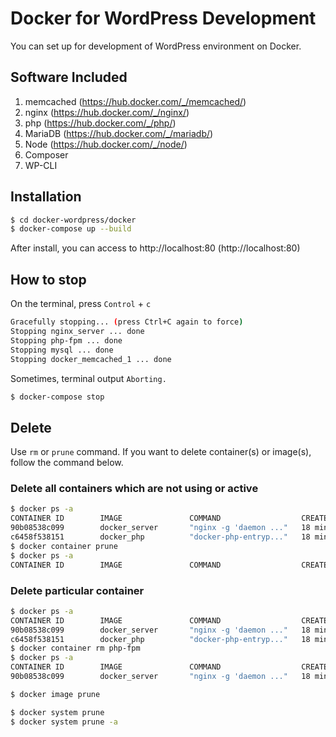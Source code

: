 # Docker for WordPress Development
You can set up for development of WordPress environment on Docker.

## Software Included


1. memcached (https://hub.docker.com/_/memcached/)
1. nginx (https://hub.docker.com/_/nginx/)
1. php (https://hub.docker.com/_/php/)
1. MariaDB (https://hub.docker.com/_/mariadb/)
1. Node (https://hub.docker.com/_/node/)
1. Composer
1. WP-CLI


## Installation

```bash
$ cd docker-wordpress/docker
$ docker-compose up --build
```

After install, you can access to http://localhost:80 (http://localhost:80)

## How to stop
On the terminal, press `Control` + `c`

```bash
Gracefully stopping... (press Ctrl+C again to force)
Stopping nginx_server ... done
Stopping php-fpm ... done
Stopping mysql ... done
Stopping docker_memcached_1 ... done
```

Sometimes, terminal output `Aborting.`

```bash
$ docker-compose stop
```



## Delete

Use `rm` or `prune` command. If you want to delete container(s) or image(s), follow the command below.

### Delete all containers which are not using or active

```bash
$ docker ps -a
CONTAINER ID        IMAGE               COMMAND                  CREATED             STATUS                        PORTS               NAMES
90b08538c099        docker_server       "nginx -g 'daemon ..."   18 minutes ago      Exited (137) 11 minutes ago                       nginx_server
c6458f538151        docker_php          "docker-php-entryp..."   18 minutes ago      Exited (137) 11 minutes ago                       php-fpm
$ docker container prune
$ docker ps -a
CONTAINER ID        IMAGE               COMMAND                  CREATED             STATUS                        PORTS               NAMES
```

### Delete particular container

```bash
$ docker ps -a
CONTAINER ID        IMAGE               COMMAND                  CREATED             STATUS                        PORTS               NAMES
90b08538c099        docker_server       "nginx -g 'daemon ..."   18 minutes ago      Exited (137) 11 minutes ago                       nginx_server
c6458f538151        docker_php          "docker-php-entryp..."   18 minutes ago      Exited (137) 11 minutes ago                       php-fpm
$ docker container rm php-fpm
$ docker ps -a
CONTAINER ID        IMAGE               COMMAND                  CREATED             STATUS                        PORTS               NAMES
90b08538c099        docker_server       "nginx -g 'daemon ..."   18 minutes ago      Exited (137) 11 minutes ago                       nginx_server
```

```bash
$ docker image prune
```

```bash
$ docker system prune
$ docker system prune -a
```
